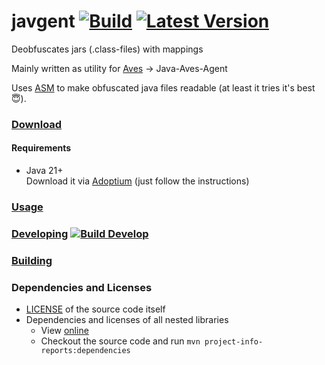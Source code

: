 # javgent [![Build](https://img.shields.io/github/workflow/status/BaseMC/javgent/Release)](https://github.com/BaseMC/javgent/actions?query=workflow%3A%22Release%22) [![Latest Version](https://img.shields.io/github/v/release/BaseMC/javgent)](https://github.com/BaseMC/javgent/releases)
Deobfuscates jars (.class-files) with mappings 

Mainly written as utility for [Aves](https://github.com/BaseMC/Aves) → Java-Aves-Agent

Uses [ASM](https://asm.ow2.io/) to make obfuscated java files readable (at least it tries it's best :innocent:).

### [Download](https://github.com/BaseMC/javgent/releases)
#### Requirements
* Java 21+ <br/>Download it via [Adoptium](https://adoptium.net/) (just follow the instructions)

### [Usage](docs/Usage.md)
  
### [Developing](docs/Developing.md) [![Build Develop](https://img.shields.io/github/workflow/status/BaseMC/javgent/Check%20Build/develop?label=build%20develop)](https://github.com/BaseMC/javgent/actions?query=workflow%3A%22Check+Build%22+branch%3Adevelop)

### [Building](docs/Building.md)

### Dependencies and Licenses
* [LICENSE](LICENSE) of the source code itself
* Dependencies and licenses of all nested libraries
  * View [online](https://basemc.github.io/javgent/dependencies/)
  * Checkout the source code and run ``mvn project-info-reports:dependencies``

